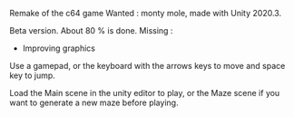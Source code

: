Remake of the c64 game Wanted : monty mole, made with Unity 2020.3.

Beta version. About 80 % is done. Missing :

 - Improving graphics

Use a gamepad, or the keyboard with the arrows keys to move and space key to jump.

Load the Main scene in the unity editor to play, or the Maze scene if you want to generate a new maze before playing.
